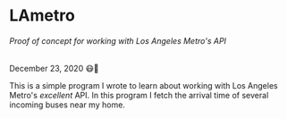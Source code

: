 # LAmetro
###### Proof of concept for working with Los Angeles Metro's API
December 23, 2020 😷🎄

This is a simple program I wrote to learn about working with Los Angeles Metro's *excellent* API. In this program I fetch the arrival time of several incoming buses near my home.  

